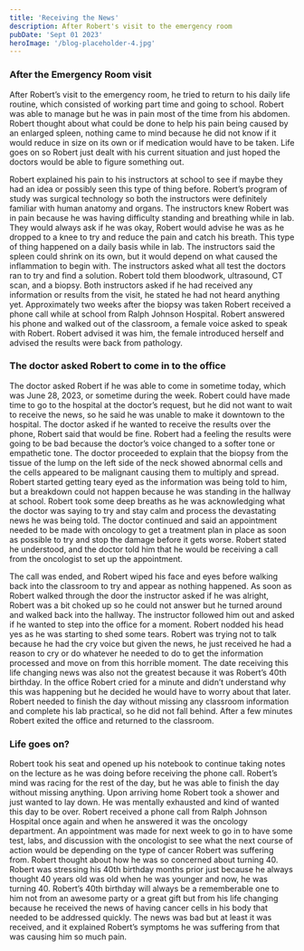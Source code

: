 ```yaml
---
title: 'Receiving the News'
description: After Robert's visit to the emergency room
pubDate: 'Sept 01 2023'
heroImage: '/blog-placeholder-4.jpg'
---
```


### After the Emergency Room visit

After Robert’s visit to the emergency room, he tried to return to his daily life routine, which consisted of working part time and going to school. Robert was able to manage but he was in pain most of the time from his abdomen. Robert thought about what could be done to help his pain being caused by an enlarged spleen, nothing came to mind because he did not know if it would reduce in size on its own or if medication would have to be taken. Life goes on so Robert just dealt with his current situation and just hoped the doctors would be able to figure something out.

Robert explained his pain to his instructors at school to see if maybe they had an idea or possibly seen this type of thing before. Robert’s program of study was surgical technology so both the instructors were definitely familiar with human anatomy and organs. The instructors knew Robert was in pain because he was having difficulty standing and breathing while in lab. They would always ask if he was okay, Robert would advise he was as he dropped to a knee to try and reduce the pain and catch his breath. This type of thing happened on a daily basis while in lab. The instructors said the spleen could shrink on its own, but it would depend on what caused the inflammation to begin with. The instructors asked what all test the doctors ran to try and find a solution. Robert told them bloodwork, ultrasound, CT scan, and a biopsy. Both instructors asked if he had received any information or results from the visit, he stated he had not heard anything yet. Approximately two weeks after the biopsy was taken Robert received a phone call while at school from Ralph Johnson Hospital. Robert answered his phone and walked out of the classroom, a female voice asked to speak with Robert. Robert advised it was him, the female introduced herself and advised the results were back from pathology.

### The doctor asked Robert to come in to the office

The doctor asked Robert if he was able to come in sometime today, which was June 28, 2023, or sometime during the week. Robert could have made time to go to the hospital at the doctor’s request, but he did not want to wait to receive the news, so he said he was unable to make it downtown to the hospital. The doctor asked if he wanted to receive the results over the phone, Robert said that would be fine. Robert had a feeling the results were going to be bad because the doctor’s voice changed to a softer tone or empathetic tone. The doctor proceeded to explain that the biopsy from the tissue of the lump on the left side of the neck showed abnormal cells and the cells appeared to be malignant causing them to multiply and spread. Robert started getting teary eyed as the information was being told to him, but a breakdown could not happen because he was standing in the hallway at school. Robert took some deep breaths as he was acknowledging what the doctor was saying to try and stay calm and process the devastating news he was being told. The doctor continued and said an appointment needed to be made with oncology to get a treatment plan in place as soon as possible to try and stop the damage before it gets worse. Robert stated he understood, and the doctor told him that he would be receiving a call from the oncologist to set up the appointment.

The call was ended, and Robert wiped his face and eyes before walking back into the classroom to try and appear as nothing happened. As soon as Robert walked through the door the instructor asked if he was alright, Robert was a bit choked up so he could not answer but he turned around and walked back into the hallway. The instructor followed him out and asked if he wanted to step into the office for a moment. Robert nodded his head yes as he was starting to shed some tears. Robert was trying not to talk because he had the cry voice but given the news, he just received he had a reason to cry or do whatever he needed to do to get the information processed and move on from this horrible moment. The date receiving this life changing news was also not the greatest because it was Robert’s 40th birthday. In the office Robert cried for a minute and didn’t understand why this was happening but he decided he would have to worry about that later. Robert needed to finish the day without missing any classroom information and complete his lab practical, so he did not fall behind. After a few minutes Robert exited the office and returned to the classroom.

### Life goes on?

Robert took his seat and opened up his notebook to continue taking notes on the lecture as he was doing before receiving the phone call. Robert’s mind was racing for the rest of the day, but he was able to finish the day without missing anything. Upon arriving home Robert took a shower and just wanted to lay down. He was mentally exhausted and kind of wanted this day to be over. Robert received a phone call from Ralph Johnson Hospital once again and when he answered it was the oncology department. An appointment was made for next week to go in to have some test, labs, and discussion with the oncologist to see what the next course of action would be depending on the type of cancer Robert was suffering from. Robert thought about how he was so concerned about turning 40. Robert was stressing his 40th birthday months prior just because he always thought 40 years old was old when he was younger and now, he was turning 40. Robert’s 40th birthday will always be a rememberable one to him not from an awesome party or a great gift but from his life changing because he received the news of having cancer cells in his body that needed to be addressed quickly. The news was bad but at least it was received, and it explained Robert’s symptoms he was suffering from that was causing him so much pain.
